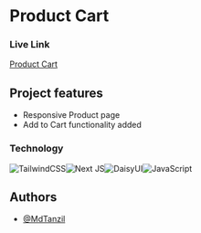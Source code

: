 # Product Cart

### Live Link

[Product Cart]([https://dua-frontend-green.vercel.app/](https://product-cart-mu.vercel.app/))

## Project features

- Responsive Product page
- Add to Cart functionality  added



### Technology

![TailwindCSS](https://img.shields.io/badge/tailwindcss-%2338B2AC.svg?style=for-the-badge&logo=tailwind-css&logoColor=white)![Next JS](https://img.shields.io/badge/Next-black?style=for-the-badge&logo=next.js&logoColor=white)![DaisyUI](https://img.shields.io/badge/daisyui-5A0EF8?style=for-the-badge&logo=daisyui&logoColor=white)![JavaScript](https://img.shields.io/badge/javascript-%23323330.svg?style=for-the-badge&logo=javascript&logoColor=%23F7DF1E)
## Authors

- [@MdTanzil](https://github.com/MdTanzil)
